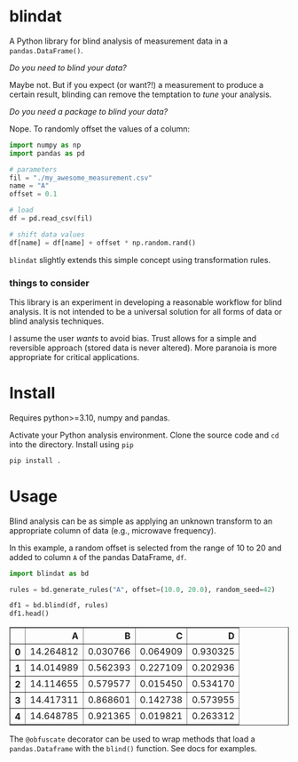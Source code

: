 # blindat

A Python library for blind analysis of measurement data in a `pandas.DataFrame()`.

*Do you need to blind your data?*

Maybe not. But if you expect (or want?!) a measurement to produce a certain result, blinding can remove the temptation to *tune* your analysis.

*Do you need a package to blind your data?*

Nope. To randomly offset the values of a column:

```python
import numpy as np
import pandas as pd

# parameters
fil = "./my_awesome_measurement.csv"
name = "A"
offset = 0.1

# load
df = pd.read_csv(fil)

# shift data values
df[name] = df[name] + offset * np.random.rand()
```

`blindat` slightly extends this simple concept using transformation rules.

### things to consider

This library is an experiment in developing a reasonable workflow for blind analysis.  It is not intended to be a universal solution for all forms of data or blind analysis techniques. 

I assume the user *wants* to avoid bias. Trust allows for a simple and reversible approach (stored data is never altered).  More paranoia is more appropriate for critical applications.

# Install

Requires python>=3.10, numpy and pandas.

Activate your Python analysis environment.  Clone the source code and `cd` into the directory.  Install using `pip`

```bash
pip install .
```

# Usage

Blind analysis can be as simple as applying an unknown transform to an appropriate column of data (e.g., microwave frequency).  

In this example, a random offset is selected from the range of 10 to 20 and added to column `A` of the pandas DataFrame, `df`.

```python
import blindat as bd

rules = bd.generate_rules("A", offset=(10.0, 20.0), random_seed=42)

df1 = bd.blind(df, rules)
df1.head()
```

<div>
<table border="1" class="dataframe">
  <thead>
    <tr style="text-align: right;">
      <th></th>
      <th>A</th>
      <th>B</th>
      <th>C</th>
      <th>D</th>
    </tr>
  </thead>
  <tbody>
    <tr>
      <th>0</th>
      <td>14.264812</td>
      <td>0.030766</td>
      <td>0.064909</td>
      <td>0.930325</td>
    </tr>
    <tr>
      <th>1</th>
      <td>14.014989</td>
      <td>0.562393</td>
      <td>0.227109</td>
      <td>0.202936</td>
    </tr>
    <tr>
      <th>2</th>
      <td>14.114655</td>
      <td>0.579577</td>
      <td>0.015450</td>
      <td>0.534170</td>
    </tr>
    <tr>
      <th>3</th>
      <td>14.417311</td>
      <td>0.868601</td>
      <td>0.142738</td>
      <td>0.573955</td>
    </tr>
    <tr>
      <th>4</th>
      <td>14.648785</td>
      <td>0.921365</td>
      <td>0.019821</td>
      <td>0.263312</td>
    </tr>
  </tbody>
</table>
</div>

The `@obfuscate` decorator can be used to wrap methods that load a `pandas.Dataframe` with the `blind()` function. See docs for examples.
